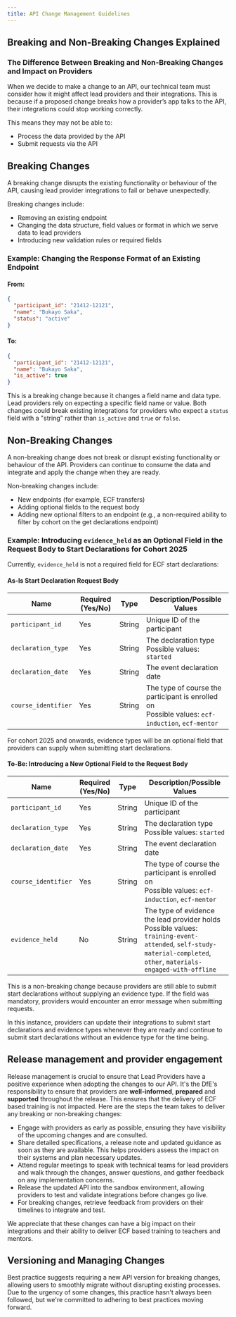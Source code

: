 ```yaml
---
title: API Change Management Guidelines
---
```


## Breaking and Non-Breaking Changes Explained

### The Difference Between Breaking and Non-Breaking Changes and Impact on Providers

When we decide to make a change to an API, our technical team must consider how it might affect lead providers and their integrations. This is because if a proposed change breaks how a provider’s app talks to the API, their integrations could stop working correctly.

This means they may not be able to:

- Process the data provided by the API
- Submit requests via the API

## Breaking Changes

A breaking change disrupts the existing functionality or behaviour of the API, causing lead provider integrations to fail or behave unexpectedly.

Breaking changes include:

- Removing an existing endpoint
- Changing the data structure, field values or format in which we serve data to lead providers
- Introducing new validation rules or required fields

### Example: Changing the Response Format of an Existing Endpoint

#### From:

```json
{
  "participant_id": "21412-12121",
  "name": "Bukayo Saka",
  "status": "active"
}
```

#### To:

```json
{
  "participant_id": "21412-12121",
  "name": "Bukayo Saka",
  "is_active": true
}
```

This is a breaking change because it changes a field name and data type. Lead providers rely on expecting a specific field name or value. Both changes could break existing integrations for providers who expect a `status` field with a "string" rather than `is_active` and `true` or `false`.

## Non-Breaking Changes

A non-breaking change does not break or disrupt existing functionality or behaviour of the API. Providers can continue to consume the data and integrate and apply the change when they are ready.

Non-breaking changes include:

- New endpoints (for example, ECF transfers)
- Adding optional fields to the request body
- Adding new optional filters to an endpoint (e.g., a non-required ability to filter by cohort on the get declarations endpoint)

### Example: Introducing `evidence_held` as an Optional Field in the Request Body to Start Declarations for Cohort 2025

Currently, `evidence_held` is not a required field for ECF start declarations:

#### As-Is Start Declaration Request Body

| Name              | Required (Yes/No) | Type   | Description/Possible Values |
|------------------|----------------|--------|-----------------------------|
| `participant_id` | Yes            | String | Unique ID of the participant |
| `declaration_type` | Yes            | String | The declaration type <br> Possible values: `started` |
| `declaration_date` | Yes            | String | The event declaration date |
| `course_identifier` | Yes            | String | The type of course the participant is enrolled on <br> Possible values: `ecf-induction`, `ecf-mentor` |

For cohort 2025 and onwards, evidence types will be an optional field that providers can supply when submitting start declarations.

#### To-Be: Introducing a New Optional Field to the Request Body

| Name              | Required (Yes/No) | Type   | Description/Possible Values |
|------------------|----------------|--------|-----------------------------|
| `participant_id` | Yes            | String | Unique ID of the participant |
| `declaration_type` | Yes            | String | The declaration type <br> Possible values: `started` |
| `declaration_date` | Yes            | String | The event declaration date |
| `course_identifier` | Yes            | String | The type of course the participant is enrolled on <br> Possible values: `ecf-induction`, `ecf-mentor` |
| `evidence_held`  | No             | String | The type of evidence the lead provider holds <br> Possible values: `training-event-attended`, `self-study-material-completed`, `other`, `materials-engaged-with-offline` |

This is a non-breaking change because providers are still able to submit start declarations without supplying an evidence type. If the field was mandatory, providers would encounter an error message when submitting requests.

In this instance, providers can update their integrations to submit start declarations and evidence types whenever they are ready and continue to submit start declarations without an evidence type for the time being.

## Release management and provider engagement

Release management is crucial to ensure that Lead Providers have a positive experience when adopting the changes to our API. It's the DfE's responsibility to ensure that providers are **well-informed**, **prepared** and **supported** throughout the release. This ensures that the delivery of ECF based training is not impacted. Here are the steps the team takes to deliver any breaking or non-breaking changes:

- Engage with providers as early as possible, ensuring they have visibility of the upcoming changes and are consulted.
- Share detailed specifications, a release note and updated guidance as soon as they are available. This helps providers assess the impact on their systems and plan necessary updates.
- Attend regular meetings to speak with technical teams for lead providers and walk through the changes, answer questions, and gather feedback on any implementation concerns.
- Release the updated API into the sandbox environment, allowing providers to test and validate integrations before changes go live.
- For breaking changes, retrieve feedback from providers on their timelines to integrate and test.

We appreciate that these changes can have a big impact on their integrations and their ability to deliver ECF based training to teachers and mentors. 

## Versioning and Managing Changes

Best practice suggests requiring a new API version for breaking changes, allowing users to smoothly migrate without disrupting existing processes.
Due to the urgency of some changes, this practice hasn't always been followed, but we're committed to adhering to best practices moving forward.

